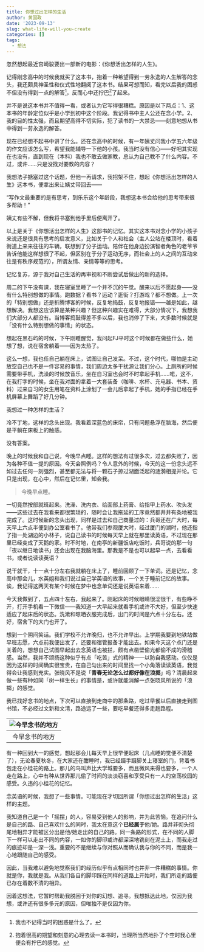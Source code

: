 ```yaml
---
title: 你想过出怎样的生活
author: 黄国政
date: '2023-09-13'
slug: what-life-will-you-create
categories: []
tags:
  - 想法
---
```


忽然想起最近宫崎骏要出一部新的电影：《你想活出怎样的人生》。

记得刚念高中的时候我就买了这本书，抱着一种希望得到一劳永逸的人生解答的念头，我还颇具神圣性和仪式性地翻阅了这本书。结果可想而知，看完以后我的困惑不但没有得到一点的解答[^answer]，反而心中还拧巴[^ningba]了起来。

[^answer]: 我也不记得当时的困惑是什么了。
[^ningba]: 抱着很高的期望和刻意的心理去读一本书时，当理所当然地扑了个空时我心里便会有拧巴的感觉。

并不是说这本书并不值得一看，或者认为它写得很糟糕。原因是以下两点：1、这本书的年龄定位似乎是小学到初中这个阶段。我记得书中主人公还在念小学。2、我的目的性太强，而且期望高得不切实际，犯了读书的一大禁忌——刻意地想从书中得到一劳永逸的解答。

现在已经想不起书中讲了什么。还在念高中的时候，有一年姨丈问我小学五六年级的作文应该怎么写，希望我能辅导一下他的小孩。我当时没有信心——好吧其实现在也没有，直到现在（本科）我也不敢去做家教，总认为自己教不了什么内容。不过，或许……只是没找对要教的内容？

我想法子搪塞过这个话题，但他一再请求，我招架不住，想起《你想活出怎样的人生》这本书，便拿出来让姨丈带回去——

“写作文最重要的是有思考，到乐乐这个年龄段，我想这本书会给他的思考带来很多帮助！”

姨丈有些不解，但我将书塞到他手里后便离开了。

以上是关于《你想活出怎样的人生》这部书的记忆。其实这本书对念小学的小孩子来说还是很具有思考的启发意义，比如关于个人和社会（主人公站在楼顶时，看着街道上来来往往的车辆，联想到了分子运动。陪伴在他身边扮演智者角色的老爷爷告诉他能这样想很了不起，但区别在于分子运动无序，而社会上的人之间的互动来往是有秩序规范的），所谓友情、亲情等等的思考。

记忆复苏，源于我对自己生活的再审视和不断尝试后做出的新的选择。

周二的下午没有课，我在寝室里睡了一个并不沉的午觉。醒来以后不愿起身——没有什么特别想做的事情。跑数据？看书？运动？逛街？打游戏？都不想做。上一次的「特别想做」还是折腾博客的时候，反复地捣鼓，反复地报错——越是如此，越想解决。我想这应该算是某种兴趣？但这种兴趣实在难得，大部分情况下，我想我们大部分人都没有。当博客捣鼓得差不多以后，我也消停了下来，大多数时候就是「没有什么特别想做的事情」的状态。

想起在黑石屿的时候，下午刚睡醒觉，我问起FJ平时这个时候都在做些什么，她想了想，说在宿舍躺着——因为太热了。

这么一想，我也任自己躺在床上，试图让自己发呆。不过，这个时代，哪怕是主动放空自己也不是一件容易的事情，我们周边太多干扰源让我们分心。上厕所的时候需要带手机，洗澡的时候放音乐，坐在自习室也会时不时拿起手机……喏，这不，在我打字的时候，坐在我对面的拿着一大套装备（咖啡、水杯、充电器、书本、资料）过来自习的女生用笔在资料上涂划了一会儿后拿起了手机，她的手指已经在手机屏幕上舞蹈了好几分钟。

我想过一种怎样的生活？

冷不丁地，这样的念头出现。我看着深蓝色的床帘，只有问题悬浮在脑海，然后便是平躺在床板上的触感。

没有答案。

晚上的时候我和自己说，今晚早点睡。这样的想法有过很多次，过去都失败了，因为各种不值一提的原因。今天会照例吗？令人意外的时候，今天的这一份念头远不如过去任何一刻强烈，甚至都无法与将一颗石子掠过湖面泛起的涟漪相提并论。它只是出现，在心中，然后在记忆里，知会我。

> 今晚早点睡。

一切竟然按部就班起来。洗澡、洗内衣、给面部上药膏、给指甲上药水、吹头发——这些过去在我看来都很繁琐的，随时会让我拖延的工序竟然都井井有条地被我完成了。这时候新的念头出现，同样是过去和自己商量过的：兵哥还在广大时，每天早上六点半便到办公室看书了。他带我们参观厦大时，经过厦门的湖时，他还指了指一处湖边的小林子，说自己读书的时候每天早上就在那里读英语，不过现在那里已经变成了天鹅的家。时不时地，在南亭的新疆饭店吃饭时，兵哥说的那一句「夜以继日地读书」还会出现在我脑海里。那我是不是也可以起早一点，去看看书，或者说读读英语？

说干就干，十一点十分左右我就躺在床上了，睡前回顾了一下单词。还是记忆，念高中那会儿，水英姐和我们说过自己学英语的故事，一个关于睡前记忆的故事。诶，我记得这两天有某个时候在梦中也念单词还是说英语来着……

今天我做到了，五点四十左右，我起来了。刚起床的时候眼睛很涩很干，有些睁不开，打开手机看一下微信——我知道一大早起来就看手机或许不大好，但至少快速适应了起床后的状态。洗漱和晾晒衣服完成后，出门的时间是六点十分左右。还好，宿舍下的大门也开了。

想到一个阴间笑话。我们学校不允许晚归，也不允许早出。上学期我要到地铁站做早班志愿，六点前我便出发了，还要和宿管报备才能出去。如果今天这个点门还是关着的，想想自己试图早起出去念英语也被拦，颇有点凿壁偷光都偷不成的滑稽感。当然，我并不颂扬这种似乎有点「吃苦」式的精神——以防自我感动。仅仅是因为这样的时间确实很宝贵，在自己匀出来的时间里找一个小角落读读英语，我觉得会让我感到充实。张晓风不是说「**青春无论怎么过都好像在浪掷**」吗？清晨起来做一些有种如同「树一样生长」的事情是，或许就能消解一点张晓风所说的「浪掷」的感觉。

我已找好念书的地点，下次可以直接到走商中的那条路，吃过早餐以后直接走到图书馆，不必经过文新和文清，路途远了一些，要吃早餐还得多走趟路程。

|![今早念书的地方](/images/posts/2023/09/09-13-recite-words.jpg)|
|:-:|
|今早念书的地方|

有一种回到大一的感觉，想起那会儿每天早上很早便起床（几点睡的觉便不清楚了），无论春夏秋冬，在大家还在酣睡时，我已经蹑手蹑脚关上寝室的门，背着书包走在小桂花的路上。那儿的鸟叫声比大学城要多，而且微风来得也要多，一个人走在路上，心中有种从世界那儿偷了时间的淡淡窃喜和享受只有一人的空荡校园的感受。久违的小桂花的记忆。

念英语的时候，我想了一些事情。可能现在才切回所谓「你想过出怎样的生活」这样的主题。

我知道自己是一个「摇摆」的人，容易受到他人的影响，并为此苦恼。在追问什么是自己的路、自己喜欢什么的同时，我太在意这个**已经属于**他/她。路并非彻头彻尾地相异才能被区分出是他/她走出的自己的路。同一条路的形式，在不同的人脚下一样可以走出不同的内容，一如你的脚印或许都深深地镌刻在泥土上，而我走过的痕迹却是一深一浅。重要的不是继续与你对照从而确认我与你的不同，而是我一心地跟随自己的感受。

因此，当我难以避免地觉察我们的经历似乎有点相同时也并非一件糟糕的事情。你就是你，我就是我。从我们各自的脚印踩在同样的道路上开始时，我们所走的路便已存在着数不清的相异。

因着这想法，它暂时帮助我脱困于对你的幻想、追寻。我想抵达此地，仅因为我想，或许还有很多多元的原因，但唯独不是仅因为你。